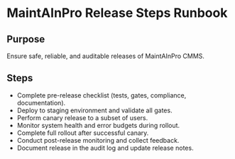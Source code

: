 # MaintAInPro Release Steps Runbook

## Purpose
Ensure safe, reliable, and auditable releases of MaintAInPro CMMS.

## Steps
- Complete pre-release checklist (tests, gates, compliance, documentation).
- Deploy to staging environment and validate all gates.
- Perform canary release to a subset of users.
- Monitor system health and error budgets during rollout.
- Complete full rollout after successful canary.
- Conduct post-release monitoring and collect feedback.
- Document release in the audit log and update release notes.
